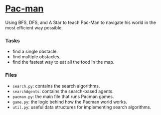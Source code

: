 # [Pac-man](https://inst.eecs.berkeley.edu/~cs188/fa10/projects/search/search.html)

Using BFS, DFS, and A Star to teach Pac-Man to navigate his world in the most efficient way possible.

### Tasks

* find a single obstacle.
* find multiple obstacles.
* find the fastest way to eat all the food in the map.

### Files

* `search.py`: contains the search algorithms. 
* `searchAgents`:	contains the search-based agents. 
* `pacman.py`: the main file that runs Pacman games.   
* `game.py`:	the logic behind how the Pacman world works.  
* `util.py`: useful data structures for implementing search algorithms.  